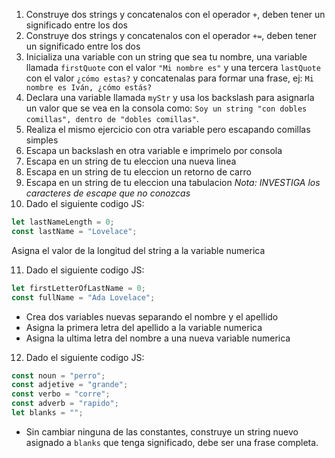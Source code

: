 1. Construye dos strings y concatenalos con el operador `+`, deben tener un significado entre los dos
2. Construye dos strings y concatenalos con el operador `+=`, deben tener un significado entre los dos
3. Inicializa una variable con un string que sea tu nombre, una variable llamada `firstQuote` con el valor `"Mi nombre es"` y una tercera `lastQuote` con el valor `¿cómo estas?` y concatenalas para formar una frase, ej: `Mi nombre es Iván, ¿cómo estás?`
4. Declara una variable llamada `myStr` y usa los backslash para asignarla un valor que se vea en la consola como: `Soy un string "con dobles comillas", dentro de "dobles comillas"`.
5. Realiza el mismo ejercicio con otra variable pero escapando comillas simples
6. Escapa un backslash en otra variable e imprimelo por consola
7. Escapa en un string de tu eleccion una nueva linea
8. Escapa en un string de tu eleccion un retorno de carro
9. Escapa en un string de tu eleccion una tabulacion
   _Nota: INVESTIGA los caracteres de escape que no conozcas_
10. Dado el siguiente codigo JS:

```js
let lastNameLength = 0;
const lastName = "Lovelace";
```

Asigna el valor de la longitud del string a la variable numerica

11. Dado el siguiente codigo JS:

```js
let firstLetterOfLastName = 0;
const fullName = "Ada Lovelace";
```

- Crea dos variables nuevas separando el nombre y el apellido
- Asigna la primera letra del apellido a la variable numerica
- Asigna la ultima letra del nombre a una nueva variable numerica

12. Dado el siguiente codigo JS:

```js
const noun = "perro";
const adjetive = "grande";
const verbo = "corre";
const adverb = "rapido";
let blanks = "";
```

- Sin cambiar ninguna de las constantes, construye un string nuevo asignado a `blanks` que tenga significado, debe ser una frase completa.
